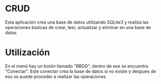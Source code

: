 # CRUD
Esta aplicación crea una base de datos utilizando SQLite3 y realiza las operaciones basicas de crear, leer, actualizar y eliminar en una base de datos
# Utilización
En el menú hay un botón llamado "BBDD", dentro de ese se encuentra "Conectar". Este conectar crea la base de datos si no existe y despues de eso se puede proceder a realizar las operaciones
